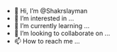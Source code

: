 - 👋 Hi, I’m @Shakrslayman
- 👀 I’m interested in ...
- 🌱 I’m currently learning ...
- 💞️ I’m looking to collaborate on ...
- 📫 How to reach me ...

<!---
Shakrslayman/Shakrslayman is a ✨ special ✨ repository because its `README.md` (this file) appears on your GitHub profile.
You can click the Preview link to take a look at your changes.
--->
